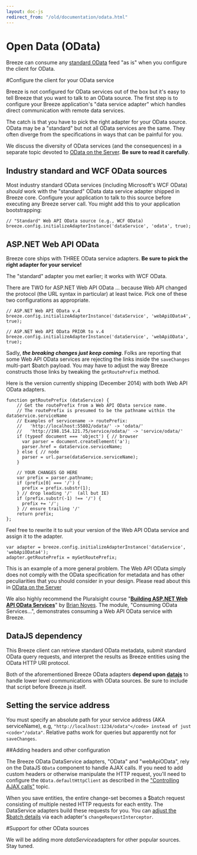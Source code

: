 ```yaml
---
layout: doc-js
redirect_from: "/old/documentation/odata.html"
---
```


# Open Data (OData)

Breeze can consume any <a href="http://www.odata.org/" target="_blank">standard OData</a> feed "as is" when you configure the client for OData.

#Configure the client for your OData service

Breeze is not configured for OData services out of the box but it's easy to tell Breeze that you want to talk to an OData source. The first step is to configure your Breeze application's "data service adapter" which handles direct communication with remote data services. 

The catch is that you have to pick the right adapter for your OData source. OData may be a "standard" but not all OData services are the same. They often diverge from the specifications in ways that can be painful for you. 

We discuss the diversity of OData services (and the consequences) in a separate topic devoted to [OData on the Server](/doc-js/server-odata "OData Services"). **Be sure to read it carefully**.

## Industry standard and WCF OData sources

Most industry standard OData services (including Microsoft's WCF OData) *should* work with the "standard" OData data service adapter shipped in Breeze core.  Configure your application to talk to this source before executing any Breeze server call. You might add this to your application bootstrapping:

    // "Standard" Web API OData source (e.g., WCF OData)
    breeze.config.initializeAdapterInstance('dataService', 'odata', true);

## ASP.NET Web API OData

Breeze core ships with THREE OData service adapters. **Be sure to pick the right adapter for your service!**

The "standard" adapter you met earlier; it works with WCF OData.

There are TWO for ASP.NET Web API OData ... because Web API changed the protocol (the URL syntax in particular) at least twice. Pick one of these two configurations as appropriate.

    // ASP.NET Web API OData v.4
    breeze.config.initializeAdapterInstance('dataService', 'webApiOData4', true);

    // ASP.NET Web API OData PRIOR to v.4
    breeze.config.initializeAdapterInstance('dataService', 'webApiOData', true);

Sadly, ***the breaking changes just keep coming***. Folks are reporting that some Web API OData services are rejecting the links inside the `saveChanges` multi-part $batch payload. You may have to adjust the way Breeze constructs those links by tweaking the `getRoutePrefix` method. 

Here is the version currently shipping (December 2014) with both Web API OData adapters.

	function getRoutePrefix (dataService) {
		// Get the routePrefix from a Web API OData service name.
		// The routePrefix is presumed to be the pathname within the dataService.serviceName
		// Examples of servicename -> routePrefix:
		//   'http://localhost:55802/odata/' -> 'odata/'
		//   'http://198.154.121.75/service/odata/' -> 'service/odata/'
		if (typeof document === 'object') { // browser
		  var parser = document.createElement('a');
		  parser.href = dataService.serviceName;
		} else { // node
		  parser = url.parse(dataService.serviceName);
		}

		// YOUR CHANGES GO HERE
		var prefix = parser.pathname;
		if (prefix[0] === '/') {
		  prefix = prefix.substr(1);
		} // drop leading '/'  (all but IE)
		if (prefix.substr(-1) !== '/') {
		  prefix += '/';
		} // ensure trailing '/'
		return prefix;
	};

Feel free to rewrite it to suit your version of the Web API OData service and assign it to the adapter.

    var adapter = breeze.config.initializeAdapterInstance('dataService', 'webApiOData4');
    adapter.getRoutePrefix = myGetRoutePrefix;

This is an example of a more general problem. The Web API OData simply does not comply with the OData specification for metadata and has other peculiarities that you should consider in your design. Please read about this in [OData on the Server](/doc-js/server-odata "OData Services")

We also highly recommend the Pluralsight course &quot;<a href="http://pluralsight.com/training/courses/TableOfContents?courseName=aspnetwebapi-odata" target="_blank"><strong>Building ASP.NET Web API OData Services</strong></a>&quot; by <a href="http://briannoyes.net/default.aspx" target="_blank">Brian Noyes</a>. The module, "Consuming OData Services...", demonstrates consuming a Web API OData service with Breeze.

<h2 id="data-js">DataJS dependency</h2>

This Breeze client can retrieve standard OData metadata, submit standard OData query requests, and interpret the results as Breeze entities using the OData HTTP URI protocol.

Both of the aforementioned Breeze OData adapters <strong>depend upon </strong><a href="http://datajs.codeplex.com/documentation" target="_blank"><strong>datajs</strong></a>&nbsp;to handle lower level communications with OData sources. Be sure to include that script before Breeze.js itself.</p>

## Setting the service address

You must specify an absolute path for your service address (AKA serviceName), e.g, `"http://localhost:1234/odata"</code> instead of just <code>"/odata"`. Relative paths work for queries but apparently not for `saveChanges`.

##Adding headers and other configuration

The Breeze OData DataService adapters, "OData" and "webApiOData", rely on the DataJS `OData` component to handle AJAX calls. If you need to add custom headers or otherwise manipulate the HTTP request,
 you'll need to configure the `OData.defaultHttpClient` as described in the ["Controlling AJAX calls"](/doc-js/server-ajaxadapter#odata-ajax "OData AJAX") topic.

When you save entities, the entire change-set becomes a $batch request consisting of multiple nested HTTP requests for each entity. The DataService adapters build these requests for you. 
You can [adjust the $batch details](/doc-js/server-ajaxadapter#changeRequestInterceptor "Adjust save request data with a changeRequestInterceptor") via each adapter's `changeRequestInterceptor`.

#Support for other OData sources

We will be adding more <em>dataService</em>adapters for other popular sources. Stay tuned.
